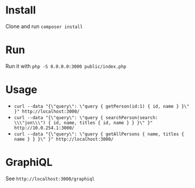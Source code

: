# Install

Clone and run `composer install`

# Run

Run it with `php -S 0.0.0.0:3000 public/index.php`

# Usage

- `curl --data "{\"query\": \"query { getPerson(id:1) { id, name } }\" }" http://localhost:3000/`
- `curl --data "{\"query\": \"query { searchPerson(search: \\\"jon\\\") { id, name, titles { id, name } } }\" }" http://10.0.254.1:3000/`
- `curl --data "{\"query\": \"query { getAllPersons { name, titles { name } } }\" }" http://localhost:3000/`

# GraphiQL

See `http://localhost:3000/graphiql`
